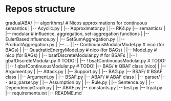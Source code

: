 # Repos structure

gradualABA/
|-- algorithms/                         # Nicos approximations for continuous semantics
|   |-- Acyclic.py
|   |-- Approximator.py
|   |-- RK4.py
|-- semantics/
|   |-- modular                         # influence, aggregation, set-aggregation functions
|       |-- EulerBasedInfluence.py
|       |-- SetSumAggregation.py
|       |-- ProductAggregation.py
|       |-- ...
|   |-- ContinuousModularModel.py       # nico (for BAGs)
|   |-- QuadraticEnergyModel.py         # nico (for BAGs)
|   |-- Model.py                        # nico (for BAGs)
|   |-- bsafDiscreteModular.py          # for BSAFs 
|   |-- ! qbafDiscreteModular.py                                  # TODO!
|   |-- ! bsafContinuousModular.py                                # TODO!
|   |-- ! qbafContinuousModular.py                                # TODO!
|-- BAG/                                # QBAF class (nico)
|   |-- Argument.py
|   |-- Attack.py
|   |-- Support.py
|   |-- BAG.py
|-- BSAF/                               # BSAF class
|   |-- Argument.py
|   |-- BSAF.py
|-- ABAF/                               # ABAF class
|   |-- parser/
        |-- asp_parser.py
|   |-- Assumption.py
|   |-- Rule.py
|   |-- Sentence.py
|   |-- DependencyGraph.py
|   |-- ABAF.py
|-- constants.py
|-- test.py
|-- tryal.py
|-- requirements.txt
|-- README.md